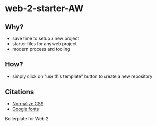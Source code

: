 # web-2-starter-AW

## Why?
* save time to setup a new project
* starter files for any web project
* modern process and tooling

## How?
* simply click on "use this template" button to create a new repository

## Citations
* [Normalize CSS](https://necolas.github.io/normalize.css/)
* [Google fonts](https://fonts.google.com/)

Boilerplate for Web 2
